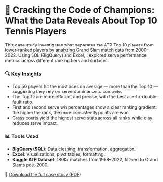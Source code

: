 # 🎾 Cracking the Code of Champions: What the Data Reveals About Top 10 Tennis Players

This case study investigates what separates the ATP Top 10 players from lower-ranked players by analyzing Grand Slam match data from 2000–2022. Using SQL (BigQuery) and Excel, I explored serve performance metrics across different ranking tiers and surfaces.

### 🔍 Key Insights

- Top 50 players hit the most aces on average — more than the Top 10 — suggesting they rely on serve dominance to compete.
- The Top 10 are more efficient and precise, with the best ace-to-double-fault ratio.
- First and second serve win percentages show a clear ranking gradient: the higher the rank, the more consistently points are won.
- Grass courts yield the highest serve stats across all ranks, while clay reduces serve impact.

### 📊 Tools Used

- **BigQuery (SQL)**: Data cleaning, transformation, aggregation.
- **Excel**: Visualizations, pivot tables, formatting.
- **Kaggle ATP Dataset**: 180K+ matches from 1968–2022, filtered to Grand Slams post-2000.

📁 [Download the full case study (PDF)](Tennis_Case_Study_Cracking_The_Code.pdf)
